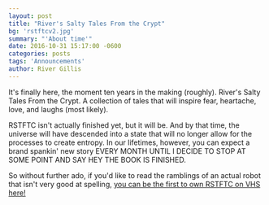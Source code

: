 ```yaml
---
layout: post
title: "River's Salty Tales From the Crypt"
bg: 'rstftcv2.jpg'
summary: "'About time'"
date: 2016-10-31 15:17:00 -0600
categories: posts
tags: 'Announcements'
author: River Gillis
---
```

It's finally here, the moment ten years in the making (roughly). River's Salty Tales From the Crypt. A collection of tales that will inspire fear, heartache, love, and laughs (most likely). 

RSTFTC isn't actually finished yet, but it will be. And by that time, the universe will have descended into a state that will no longer allow for the processes to create entropy. In our lifetimes, however, you can expect a brand spankin' new story EVERY MONTH UNTIL I DECIDE TO STOP AT SOME POINT AND SAY HEY THE BOOK IS FINISHED.

So without further ado, if you'd like to read the ramblings of an actual robot that isn't very good at spelling, [you can be the first to own RSTFTC on VHS here!](http://rivergillis.com/posts/herb/)